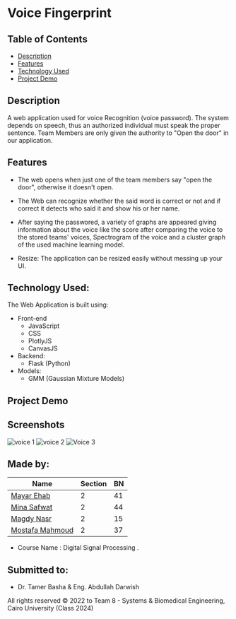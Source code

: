 # Voice Fingerprint 

## Table of Contents

- [Description](#description)
- [Features](#features)
- [Technology Used](#technology-used)
- [Project Demo](#project-demo)
## Description 
A web application used for voice Recognition (voice password). The system depends on speech, thus an authorized individual must speak the proper sentence. Team Members 
are only given the authority to "Open the door" in our application.

## Features 
- The web opens when just one of the team members say "open the door", otherwise it doesn't open.

- The Web can recognize whether the said word is correct or not and if correct it detects who said it and show his or her name.

- After saying the passwored, a variety of graphs are appeared giving information about the voice like the score after comparing the voice to the stored teams' voices, Spectrogram of the voice and a cluster graph of the used machine learning model.

- Resize: The application can be resized easily without messing up your UI.

## Technology Used:
The Web Application is built using:
- Front-end
  - JavaScript
  - CSS
  - PlotlyJS
  - CanvasJS
- Backend:
  - Flask (Python)
- Models:
  - GMM (Gaussian Mixture Models)

## Project Demo

## Screenshots
![voice 1](https://user-images.githubusercontent.com/90320433/215307740-027d2b38-0b50-46fe-93d2-f8544cd4738d.png)
![voice 2](https://user-images.githubusercontent.com/90320433/215307745-33f3931d-7202-4e3e-b026-42454fc977fc.png)
![Voice 3](https://user-images.githubusercontent.com/90320433/215307749-68c2d723-50d7-4efa-92b8-4d3b7c23e522.png)

## Made by:

| Name                           | Section | BN  |
| ------------------------------ | ------- | --- |
| [Mayar Ehab](https://github.com/mayarehab)          | 2       | 41 |
| [Mina Safwat](https://github.com/mena5800)          | 2       | 44 |
| [Magdy Nasr](https://github.com/MyProjectsProgress) | 2       | 15 |
| [Mostafa Mahmoud](https://github.com/Mosmahmoud)    | 2       | 37 |

- Course Name : Digital Signal Processing .

## Submitted to:

- Dr. Tamer Basha & Eng. Abdullah Darwish

All rights reserved © 2022 to Team 8 - Systems & Biomedical Engineering, Cairo University (Class 2024)
